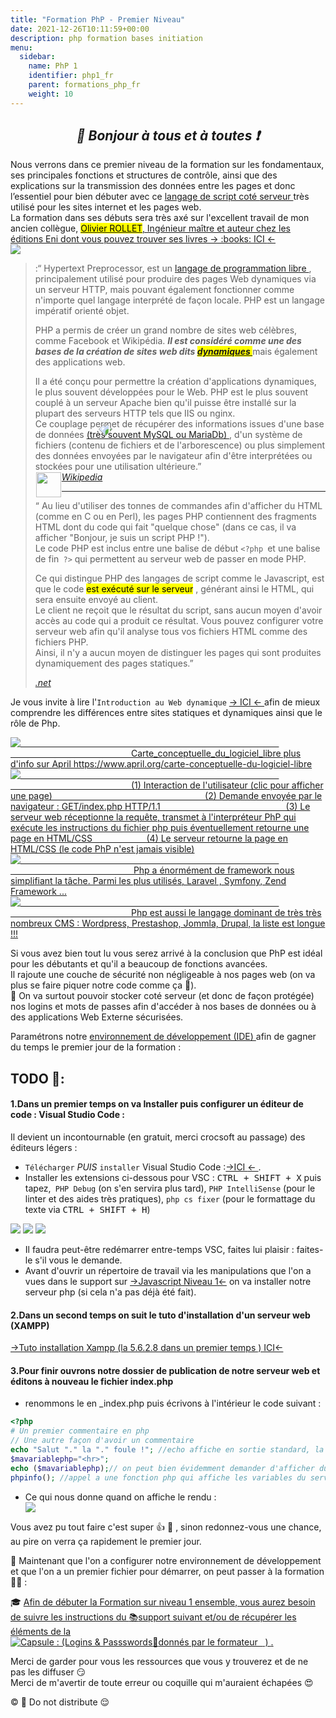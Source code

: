 ```yaml
---
title: "Formation PhP - Premier Niveau"
date: 2021-12-26T10:11:59+00:00
description: php formation bases initiation
menu:
  sidebar:
    name: PhP 1
    identifier: php1_fr
    parent: formations_php_fr
    weight: 10
---
```

*<center>:loudspeaker: Bonjour à tous et à toutes :heavy_exclamation_mark:</center>*
-

<div class="d-sm-block alert alert-info text-center" > 
<i class="fas fa-info-circle " style="color: blue;"></i> Nous verrons dans ce premier niveau de la formation sur <i class="fa-brands fa-php fa-beat fa-xl" ></i> les fondamentaux, ses principales fonctions et structures de contrôle, ainsi que des explications sur la transmission des données entre les <i class="fas fa-file-code"></i> pages et donc l’essentiel pour bien débuter avec ce <a href="https://fr.wikipedia.org/wiki/Langage_serveur">  langage de script coté <i class="fas fa-server"></i> serveur  <i class="fas fa-external-link-alt"></i></a> très utilisé pour les <i class="fas fa-sitemap"></i> sites internet et les <i class="fas fa-file-code"></i> pages web.<br/>
La formation dans ses débuts sera très axé sur l'excellent travail de mon ancien collègue, <a href="https://www.editions-eni.fr/supports-de-cours/recherche?exp=olivier%20rollet"><mark> Olivier ROLLET</mark>, Ingénieur maître et auteur chez les éditions Eni dont vous pouvez trouver ses livres -> :books: ICI <i class="fas fa-external-link-alt"></i> <-</a>
</div>

<div class="float-right img-fluid"  >
<img   src="variableselonbesoin-red.png" style="transform: rotate(-45deg); position : absolute; margin-right:15%;margin-left:15%; margin-top:30%; z-index: 1; ">
<img src="phpbaseliste.png" style="z-index: 0;">
</div>

><i class="fab fa-php fa-2x" style="color:blue; vertical-align:middle;"></i> :“ Hypertext Preprocessor, est un [langage de programmation libre <i class="fas fa-external-link-alt"></i>](https://fr.wikipedia.org/wiki/Logiciel_libre) , principalement utilisé pour produire des pages Web dynamiques via un <i class="fas fa-server"></i> serveur HTTP, mais pouvant également fonctionner comme n'importe quel langage interprété de façon locale.
>PHP est un langage impératif orienté objet.
>
>PHP a permis de créer un grand nombre de sites web célèbres, comme Facebook et Wikipédia. <strong><i>Il est considéré comme une des bases de la création de sites web dits <mark> [dynamiques <i class="fas fa-external-link-alt"></i>](https://fr.wikipedia.org/wiki/Page_web_dynamique) </mark> </strong></i> mais également des applications web.
>
> Il a été conçu pour permettre la création d'applications dynamiques, le plus souvent développées pour le Web. PHP est le plus souvent couplé à un serveur Apache bien qu'il puisse être installé sur la plupart des serveurs HTTP tels que IIS ou nginx.  
>Ce couplage permet de récupérer des informations issues d'une <i class="fas fa-database"></i> base de données [(très souvent MySQL ou MariaDb) <i class="fas fa-external-link-alt"></i>](https://fr.wikipedia.org/wiki/MySQL#Utilisation), d'un système de fichiers (contenu de fichiers et de l'arborescence) ou plus simplement des données envoyées par le navigateur afin d'être interprétées ou stockées pour une utilisation ultérieure.”  
> <cite>[ <img style="float:left; margin: 1px; " height="40px" src="/files/images/wikipedia.png"> Wikipedia <i class="fas fa-external-link-alt"></i>](https://fr.wikipedia.org/wiki/PHP "Définition à lire pour bien comprendre")</cite>
><hr/>
>
><i class="fab fa-php fa-2x" style="color:blue; vertical-align:middle;" ></i>“
Au lieu d'utiliser des tonnes de commandes afin d'afficher du HTML (comme en C ou en Perl), les pages PHP contiennent des fragments HTML dont du code qui fait "quelque chose" (dans ce cas, il va afficher "Bonjour, je suis un script PHP !").<br/>
>Le code PHP est inclus entre une balise de début `<?php `et une balise de fin` ?>` qui permettent au serveur web de passer en mode PHP.
>
>Ce qui distingue PHP des langages de script comme le Javascript, est que le code <mark> est exécuté sur le serveur</mark> , générant ainsi le HTML, qui sera ensuite envoyé au client.  
>Le client ne reçoit que le résultat du script, sans aucun moyen d'avoir accès au code qui a produit ce résultat. Vous pouvez configurer votre serveur web afin qu'il analyse tous vos fichiers HTML comme des fichiers PHP.  
>Ainsi, il n'y a aucun moyen de distinguer les pages qui sont produites dynamiquement des pages statiques.”
>
> <cite>[<i class="fab fa-php fa-2x" style="color:blue; vertical-align:middle;" ></i>.net <i class="fas fa-external-link-alt"></i>](https://www.php.net/manual/fr/intro-whatis.php "Définition à lire pour bien comprendre")</cite>  

   Je vous invite à lire l'`Introduction au Web dynamique` [-> ICI <- <i class="fas fa-external-link-alt"></i>](http://romainlebreton.github.io/ProgWeb-CoteServeur/classes/class1.html "Définition à lire pour bien comprendre") afin de mieux comprendre les différences entre sites statiques et dynamiques ainsi que le rôle de Php.
   		
<link rel="stylesheet" href="minified/bootstrap-gallery.min.css">
<script src="https://code.jquery.com/jquery-3.3.1.slim.min.js" integrity="sha384-q8i/X+965DzO0rT7abK41JStQIAqVgRVzpbzo5smXKp4YfRvH+8abtTE1Pi6jizo" crossorigin="anonymous"></script>
<script src="minified/bootstrap-gallery.min.js"></script>
<div class="row">
  <div class="col-6 col-sm-3">
    <a href="carte_conceptuelle_du_logiciel_libre.svg.png" class="thumbnail">
      <img src="./carte_conceptuelle_du_logiciel_libre.300.png" alt="&nbsp;&nbsp;&nbsp;&nbsp;&nbsp;&nbsp;&nbsp;&nbsp;&nbsp;&nbsp;&nbsp;&nbsp;&nbsp;&nbsp;&nbsp; &nbsp;&nbsp;&nbsp;&nbsp;&nbsp;&nbsp;&nbsp;&nbsp;&nbsp;&nbsp;&nbsp;&nbsp;&nbsp;&nbsp;&nbsp;&nbsp;&nbsp;&nbsp;&nbsp;&nbsp;&nbsp;&nbsp;&nbsp;&nbsp;&nbsp;&nbsp;&nbsp;&nbsp;&nbsp;&nbsp;&nbsp;&nbsp;&nbsp;&nbsp;&nbsp;&nbsp;&nbsp;&nbsp;&nbsp;&nbsp;&nbsp;&nbsp;&nbsp;&nbsp; &nbsp;&nbsp;&nbsp;&nbsp;&nbsp;&nbsp;&nbsp;&nbsp;&nbsp;&nbsp;&nbsp;&nbsp;&nbsp;&nbsp;&nbsp;&nbsp;&nbsp;&nbsp;&nbsp;&nbsp;&nbsp;&nbsp;&nbsp;&nbsp;&nbsp;&nbsp;&nbsp;&nbsp;&nbsp;&nbsp;&nbsp;&nbsp;&nbsp;&nbsp;&nbsp;&nbsp;&nbsp;&nbsp;&nbsp;&nbsp;&nbsp;&nbsp;&nbsp;&nbsp; &nbsp;&nbsp;&nbsp;&nbsp;&nbsp;&nbsp;&nbsp;&nbsp;&nbsp;&nbsp;&nbsp;&nbsp;&nbsp;&nbsp;&nbsp;&nbsp;&nbsp;&nbsp;&nbsp;&nbsp;&nbsp;&nbsp;&nbsp;&nbsp;&nbsp;&nbsp;&nbsp;&nbsp;&nbsp;&nbsp;&nbsp;&nbsp;&nbsp;&nbsp;&nbsp;&nbsp;&nbsp;&nbsp;&nbsp;&nbsp;&nbsp;&nbsp;&nbsp;&nbsp; &nbsp;&nbsp;&nbsp;&nbsp;Carte_conceptuelle_du_logiciel_libre plus d'info sur April https://www.april.org/carte-conceptuelle-du-logiciel-libre" />
    </a>
  </div>
 <div class="col-6 col-sm-3">
    <a href="sitedynaphp.png" class="thumbnail">
      <img src="sitedynaphp300.png" alt="&nbsp;&nbsp;&nbsp;&nbsp;&nbsp;&nbsp;&nbsp;&nbsp;&nbsp;&nbsp;&nbsp;&nbsp;&nbsp;&nbsp;&nbsp; &nbsp;&nbsp;&nbsp;&nbsp;&nbsp;&nbsp;&nbsp;&nbsp;&nbsp;&nbsp;&nbsp;&nbsp;&nbsp;&nbsp;&nbsp;&nbsp;&nbsp;&nbsp;&nbsp;&nbsp;&nbsp;&nbsp;&nbsp;&nbsp;&nbsp;&nbsp;&nbsp;&nbsp;&nbsp;&nbsp;&nbsp;&nbsp;&nbsp;&nbsp;&nbsp;&nbsp;&nbsp;&nbsp;&nbsp;&nbsp;&nbsp;&nbsp;&nbsp;&nbsp; &nbsp;&nbsp;&nbsp;&nbsp;&nbsp;&nbsp;&nbsp;&nbsp;&nbsp;&nbsp;&nbsp;&nbsp;&nbsp;&nbsp;&nbsp;&nbsp;&nbsp;&nbsp;&nbsp;&nbsp;&nbsp;&nbsp;&nbsp;&nbsp;&nbsp;&nbsp;&nbsp;&nbsp;&nbsp;&nbsp;&nbsp;&nbsp;&nbsp;&nbsp;&nbsp;&nbsp;&nbsp;&nbsp;&nbsp;&nbsp;&nbsp;&nbsp;&nbsp;&nbsp; &nbsp;&nbsp;&nbsp;&nbsp;&nbsp;&nbsp;&nbsp;&nbsp;&nbsp;&nbsp;&nbsp;&nbsp;&nbsp;&nbsp;&nbsp;&nbsp;&nbsp;&nbsp;&nbsp;&nbsp;&nbsp;&nbsp;&nbsp;&nbsp;&nbsp;&nbsp;&nbsp;&nbsp;&nbsp;&nbsp;&nbsp;&nbsp;&nbsp;&nbsp;&nbsp;&nbsp;&nbsp;&nbsp;&nbsp;&nbsp;&nbsp;&nbsp;&nbsp;&nbsp; &nbsp;&nbsp;&nbsp;&nbsp;(1) Interaction de l'utilisateur (clic pour afficher une page) &nbsp;&nbsp;&nbsp;&nbsp;&nbsp;&nbsp;&nbsp;&nbsp;&nbsp;&nbsp;&nbsp;&nbsp;&nbsp;&nbsp;&nbsp; &nbsp;&nbsp;&nbsp;&nbsp;&nbsp;&nbsp;&nbsp;&nbsp;&nbsp;&nbsp;&nbsp;&nbsp;&nbsp;&nbsp;&nbsp;&nbsp;&nbsp;&nbsp;&nbsp;&nbsp;&nbsp;&nbsp;&nbsp;&nbsp;&nbsp;&nbsp;&nbsp;&nbsp;&nbsp;&nbsp;&nbsp;&nbsp;&nbsp;&nbsp;&nbsp;&nbsp;&nbsp;&nbsp;&nbsp;&nbsp;&nbsp;&nbsp;&nbsp;&nbsp; (2) Demande envoyée par le navigateur : GET/index.php HTTP/1.1 &nbsp;&nbsp;&nbsp;&nbsp;&nbsp;&nbsp;&nbsp;&nbsp;&nbsp;&nbsp;&nbsp;&nbsp;&nbsp;&nbsp;&nbsp;&nbsp;&nbsp;&nbsp;&nbsp;&nbsp; &nbsp;&nbsp;&nbsp;&nbsp;&nbsp;&nbsp;&nbsp;&nbsp;&nbsp;&nbsp;&nbsp;&nbsp;&nbsp;&nbsp;&nbsp;&nbsp;&nbsp;&nbsp;&nbsp;&nbsp;&nbsp;&nbsp;&nbsp; &nbsp;&nbsp;&nbsp;&nbsp; (3) Le serveur web réceptionne la requête, transmet à l'interpréteur PhP qui exécute les instructions du fichier php puis éventuellement retourne une page en HTML/CSS &nbsp;&nbsp;&nbsp;&nbsp;&nbsp;&nbsp;&nbsp;&nbsp;&nbsp; &nbsp;&nbsp;&nbsp;&nbsp; &nbsp;&nbsp;&nbsp;&nbsp;&nbsp; (4) Le serveur retourne la page en HTML/CSS (le code PhP n'est jamais visible)" />
    </a>
  </div>
  <div class="col-6 col-sm-3">
    <a href="frameworks-PHP.jpg" class="thumbnail" >
      <img src="frameworks-PHP450.jpg" alt="&nbsp;&nbsp;&nbsp;&nbsp;&nbsp;&nbsp;&nbsp;&nbsp;&nbsp;&nbsp;&nbsp;&nbsp;&nbsp;&nbsp;&nbsp; &nbsp;&nbsp;&nbsp;&nbsp;&nbsp;&nbsp;&nbsp;&nbsp;&nbsp;&nbsp;&nbsp;&nbsp;&nbsp;&nbsp;&nbsp;&nbsp;&nbsp;&nbsp;&nbsp;&nbsp;&nbsp;&nbsp;&nbsp;&nbsp;&nbsp;&nbsp;&nbsp;&nbsp;&nbsp;&nbsp;&nbsp;&nbsp;&nbsp;&nbsp;&nbsp;&nbsp;&nbsp;&nbsp;&nbsp;&nbsp;&nbsp;&nbsp;&nbsp;&nbsp; &nbsp;&nbsp;&nbsp;&nbsp;&nbsp;&nbsp;&nbsp;&nbsp;&nbsp;&nbsp;&nbsp;&nbsp;&nbsp;&nbsp;&nbsp;&nbsp;&nbsp;&nbsp;&nbsp;&nbsp;&nbsp;&nbsp;&nbsp;&nbsp;&nbsp;&nbsp;&nbsp;&nbsp;&nbsp;&nbsp;&nbsp;&nbsp;&nbsp;&nbsp;&nbsp;&nbsp;&nbsp;&nbsp;&nbsp;&nbsp;&nbsp;&nbsp;&nbsp;&nbsp; &nbsp;&nbsp;&nbsp;&nbsp;&nbsp;&nbsp;&nbsp;&nbsp;&nbsp;&nbsp;&nbsp;&nbsp;&nbsp;&nbsp;&nbsp;&nbsp;&nbsp;&nbsp;&nbsp;&nbsp;&nbsp;&nbsp;&nbsp;&nbsp;&nbsp;&nbsp;&nbsp;&nbsp;&nbsp;&nbsp;&nbsp;&nbsp;&nbsp;&nbsp;&nbsp;&nbsp;&nbsp;&nbsp;&nbsp;&nbsp;&nbsp;&nbsp;&nbsp;&nbsp; &nbsp;&nbsp;&nbsp;&nbsp; Php a énormément de framework nous simplifiant la tâche. Parmi les plus utilisés, Laravel , Symfony, Zend Framework ... " />
    </a>
  </div>
  <div class="col-6 col-sm-3">
    <a href="php_cms.png" class="thumbnail">
      <img src="php_cms400.png" alt="&nbsp;&nbsp;&nbsp;&nbsp;&nbsp;&nbsp;&nbsp;&nbsp;&nbsp;&nbsp;&nbsp;&nbsp;&nbsp;&nbsp;&nbsp; &nbsp;&nbsp;&nbsp;&nbsp;&nbsp;&nbsp;&nbsp;&nbsp;&nbsp;&nbsp;&nbsp;&nbsp;&nbsp;&nbsp;&nbsp;&nbsp;&nbsp;&nbsp;&nbsp;&nbsp;&nbsp;&nbsp;&nbsp;&nbsp;&nbsp;&nbsp;&nbsp;&nbsp;&nbsp;&nbsp;&nbsp;&nbsp;&nbsp;&nbsp;&nbsp;&nbsp;&nbsp;&nbsp;&nbsp;&nbsp;&nbsp;&nbsp;&nbsp;&nbsp; &nbsp;&nbsp;&nbsp;&nbsp;&nbsp;&nbsp;&nbsp;&nbsp;&nbsp;&nbsp;&nbsp;&nbsp;&nbsp;&nbsp;&nbsp;&nbsp;&nbsp;&nbsp;&nbsp;&nbsp;&nbsp;&nbsp;&nbsp;&nbsp;&nbsp;&nbsp;&nbsp;&nbsp;&nbsp;&nbsp;&nbsp;&nbsp;&nbsp;&nbsp;&nbsp;&nbsp;&nbsp;&nbsp;&nbsp;&nbsp;&nbsp;&nbsp;&nbsp;&nbsp; &nbsp;&nbsp;&nbsp;&nbsp;&nbsp;&nbsp;&nbsp;&nbsp;&nbsp;&nbsp;&nbsp;&nbsp;&nbsp;&nbsp;&nbsp;&nbsp;&nbsp;&nbsp;&nbsp;&nbsp;&nbsp;&nbsp;&nbsp;&nbsp;&nbsp;&nbsp;&nbsp;&nbsp;&nbsp;&nbsp;&nbsp;&nbsp;&nbsp;&nbsp;&nbsp;&nbsp;&nbsp;&nbsp;&nbsp;&nbsp;&nbsp;&nbsp;&nbsp;&nbsp; &nbsp;&nbsp;&nbsp;&nbsp;Php est aussi le langage dominant de très très nombreux CMS : Wordpress, Prestashop, Jommla, Drupal, la liste est longue !!!" />
    </a>
  </div>
</div>


Si vous avez bien tout lu vous serez arrivé à la conclusion que PhP est idéal pour les débutants et qu'il a beaucoup de fonctions avancées.  
Il rajoute une couche de <i class="fas fa-shield-alt"></i> sécurité non négligeable à nos pages web (on va plus se faire piquer notre code comme ça :tongue:).  
:closed_lock_with_key: On va surtout pouvoir stocker coté serveur (et donc de façon protégée) nos logins et mots de passes afin d'accéder à nos bases de données ou à des applications Web Externe sécurisées.


<div class="d-sm-block  alert alert-dark text-left" role="alert">

Paramétrons notre [environnement de développement (IDE) <i class="fas fa-external-link-alt"></i>](https://fr.wikipedia.org/wiki/Environnement_de_d%C3%A9veloppement) afin de gagner du temps le premier jour de la formation :

</div>

## <i class="fas fa-clipboard-list "></i> TODO :roller_coaster::

  <h4> 1.Dans un premier temps on va Installer puis configurer un éditeur de code : Visual Studio Code  : </h4>  Il devient un incontournable (en gratuit, merci crocsoft au passage) des éditeurs légers :

 - `Télécharger` _PUIS_ `installer` Visual Studio Code  :[->ICI <i class="fas fa-external-link-alt"></i><- ](https://code.visualstudio.com/).
 - Installer les extensions <i class="fab fa-php fa-2x" style="color:blue; vertical-align:middle;" ></i>ci-dessous pour VSC : <kbd>CTRL + SHIFT + X</kbd> puis tapez,` PHP Debug` (on s'en servira plus tard), `PHP IntelliSense` (pour le linter et des aides très pratiques), `php cs fixer` (pour le formattage du texte via <kbd>CTRL + SHIFT + H</kbd>)


  <div  class="row justify-content-center">
  <img src="extension1.png" >
  <img src="extension2.png" >  
  <img src="extension3.png" >  
  </div>

  - Il faudra peut-être redémarrer entre-temps VSC, faites lui plaisir : faites-le s'il vous le demande.
  - Avant d'ouvrir un répertoire de travail via les manipulations que l'on a vues dans le support sur  [->Javascript Niveau 1<-](../../formation_js/lvl1) on va installer notre serveur php (si cela n'a pas déjà été fait).
  
<h4> 2.Dans un second temps on suit le tuto d'installation d'un serveur web (XAMPP)</h4> 

[->Tuto installation Xampp (la 5.6.2.8 dans un premier temps ) ICI<-](../../../divers/installation_xampp)

<h4> 3.Pour finir ouvrons notre dossier de publication de notre serveur web et éditons à nouveau le fichier index.php</h4> 

- renommons le en _index.php puis écrivons à l'intérieur le code suivant : 
 ```php
<?php
# Un premier commentaire en php
// Une autre façon d'avoir un commentaire
echo "Salut "." la "." foule !"; //echo affiche en sortie standard, la concaténation se fait via le '.'
$mavariablephp="<hr>";
echo ($mavariablephp);// on peut bien évidemment demander d'afficher du code html
phpinfo(); //appel a une fonction php qui affiche les variables du serveurs (on en aura besoin avec Xdebug plus tard)
 ```

- Ce qui nous donne quand on affiche le rendu : 
  <div  class="row justify-content-center">
  <img src="indexphp.png" >
  </div>


<div class="d-sm-block  alert alert-success  text-left" role="alert">
Vous avez pu tout faire c'est super 👍 💪 , sinon redonnez-vous une chance, au pire on verra ça rapidement le premier jour.  

:speech_balloon: Maintenant que l'on a configurer notre environnement de développement et que l'on a un premier fichier pour démarrer, on peut passer à la formation :astronaut: :  

:mortar_board: [Afin de débuter la Formation sur <i class="fab fa-php fa-2x" style="color:blue; vertical-align:middle;"></i> niveau 1 ensemble, vous aurez besoin de suivre les instructions du :books:support suivant et/ou de récupérer les éléments de la <span style='display:FLEX;margin:0'> <img style="vertical-align: bottom;" src="/images/icones/w30/capsule_30.png" alt="C">apsule : (Logins & Passswords :closed_lock_with_key: donnés par le formateur &nbsp; <i class="fas fa-chalkboard-teacher"></i> &nbsp;)&nbsp; <i class="fas fa-external-link-alt"></i>.</span>](http://franpan.free.fr/formation/_php401 "lien vers le site contenant les fichiers de la formation")


</div>

Merci de garder pour vous les ressources que vous y trouverez et de ne pas les diffuser :smirk:  
Merci de m'avertir de toute erreur ou coquille qui m'auraient échapées :heart_eyes:

:copyright: :no_entry_sign: Do not distribute :relieved:
